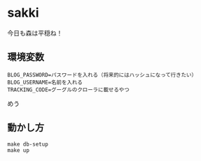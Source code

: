 # sakki
今日も森は平穏ね！

## 環境変数

```
BLOG_PASSWORD=パスワードを入れる（将来的にはハッシュになって行きたい）
BLOG_USERNAME=名前を入れる
TRACKING_CODE=グーグルのクローラに載せるやつ
```
めう

## 動かし方

```
make db-setup
make up
```

